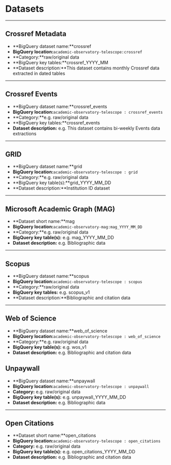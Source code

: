 # Datasets
---
## Crossref Metadata
* **BigQuery dataset name:**crossref
* **BigQuery location:**`academic-observatory-telescope:crossref`
* **Category:**raw/original data
* **BigQuery key tables:**crossref_YYYY_MM
* **Dataset description:**This dataset contains monthly Crossref data extracted in dated tables

---
## Crossref Events
* **BigQuery dataset name:**crossref_events
* **BigQuery location:**`academic-observatory-telescope : crossref_events`
* **Category:**e.g. raw/original data
* **BigQuery key tables:**crossref_events
* **Dataset description:** e.g. This dataset contains bi-weekly Events data extractions 

---
## GRID
* **BigQuery dataset name:**grid
* **BigQuery location:**`academic-observatory-telescope : grid`
* **Category:**e.g. raw/original data
* **BigQuery key table(s):**grid_YYYY_MM_DD
* **Dataset description:**Institution ID dataset

---
## Microsoft Academic Graph (MAG)
* **Dataset short name:**mag
* **BigQuery location:**`academic-observatory-mag:mag_YYYY_MM_DD`
* **Category:**e.g. raw/original data
* **BigQuery key table(s):** e.g. mag_YYYY_MM_DD
* **Dataset description:** e.g. Bibliographic data

---
## Scopus
* **BigQuery dataset name:**scopus
* **BigQuery location:**`academic-observatory-telescope : scopus`
* **Category:**raw/original data
* **BigQuery key tables:** e.g. scopus_v1
* **Dataset description:**Bibliographic and citation data

---
## Web of Science
* **BigQuery dataset name:**web_of_science 
* **BigQuery location:**`academic-observatory-telescope : web_of_science`
* **Category:**e.g. raw/original data
* **BigQuery key table(s):** e.g. wos_v1
* **Dataset description:** e.g. Bibliographic and citation data


## Unpaywall
* **BigQuery dataset name:**unpaywall
* **BigQuery location:**`academic-observatory-telescope : unpaywall`
* **Category:** e.g. raw/original data
* **BigQuery key table(s):** e.g. unpaywall_YYYY_MM_DD
* **Dataset description:** e.g. Bibliographic data

---
## Open Citations
* **Dataset short name:**open_citations
* **BigQuery location:**`academic-observatory-telescope : open_citations`
* **Category:** e.g. raw/original data
* **BigQuery key table(s):** e.g. open_citations_YYYY_MM_DD
* **Dataset description:** e.g. Bibliographic and citation data





